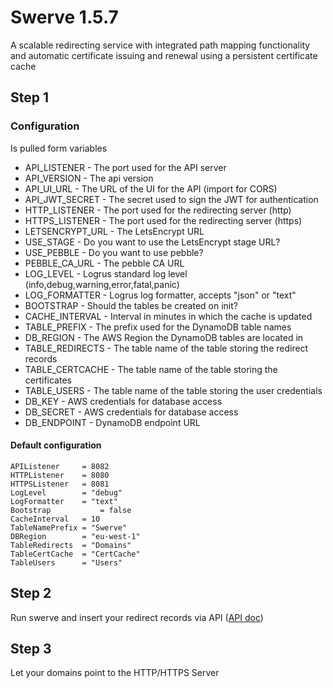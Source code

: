 # Swerve 1.5.7
A scalable redirecting service with integrated path mapping functionality and automatic certificate issuing and renewal using a persistent certificate cache
## Step 1

### Configuration
Is pulled form variables
* API_LISTENER - The port used for the API server
* API_VERSION 		- The api version
* API_UI_URL 		- The URL of the UI for the API (import for CORS)
* API_JWT_SECRET	- The secret used to sign the JWT for authentication
* HTTP_LISTENER 	- The port used for the redirecting server (http)
* HTTPS_LISTENER 	- The port used for the redirecting server (https)
* LETSENCRYPT_URL   - The LetsEncrypt URL
* USE_STAGE         - Do you want to use the LetsEncrypt stage URL?
* USE_PEBBLE        - Do you want to use pebble?
* PEBBLE_CA_URL     - The pebble CA URL
* LOG_LEVEL 		- Logrus standard log level (info,debug,warning,error,fatal,panic)
* LOG_FORMATTER 	- Logrus log formatter, accepts "json" or "text"
* BOOTSTRAP 		- Should the tables be created on init?
* CACHE_INTERVAL 	- Interval in minutes in which the cache is updated
* TABLE_PREFIX 		- The prefix used for the DynamoDB table names
* DB_REGION 		- The AWS Region the DynamoDB tables are located in
* TABLE_REDIRECTS 	- The table name of the table storing the redirect records
* TABLE_CERTCACHE 	- The table name of the table storing the certificates
* TABLE_USERS 		- The table name of the table storing the user credentials
* DB_KEY 			- AWS credentials for database access 
* DB_SECRET 		- AWS credentials for database access 
* DB_ENDPOINT 		- DynamoDB endpoint URL

#### Default configuration
```
APIListener     = 8082
HTTPListener    = 8080
HTTPSListener   = 8081
LogLevel        = "debug"
LogFormatter    = "text"
Bootstrap		    = false
CacheInterval	= 10
TableNamePrefix = "Swerve"
DBRegion        = "eu-west-1"
TableRedirects  = "Domains"
TableCertCache  = "CertCache"
TableUsers      = "Users"
```
## Step 2
Run swerve and insert your redirect records via API ([API doc](https://app.swaggerhub.com/apis-docs/TetsuyaXD/evade/1.0.0))
## Step 3
Let your domains point to the HTTP/HTTPS Server
